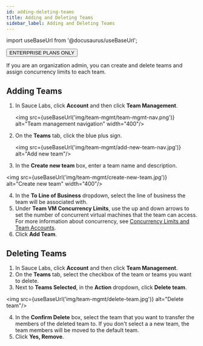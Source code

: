```yaml
---
id: adding-deleting-teams
title: Adding and Deleting Teams
sidebar_label: Adding and Deleting Teams
---
```


import useBaseUrl from '@docusaurus/useBaseUrl';

<p><button className="badge-blue">ENTERPRISE PLANS ONLY</button></p>
If you are an organization admin, you can create and delete teams and assign concurrency limits to each team.

## Adding Teams

1. In Sauce Labs, click **Account** and then click **Team Management**.

   <img src={useBaseUrl('img/team-mgmt/team-mgmt-nav.png')} alt="Team management navigation" width="400"/>

2. On the **Teams** tab, click the blue plus sign.

   <img src={useBaseUrl('img/team-mgmt/add-new-team-nav.jpg')} alt="Add new team"/>


3. In the **Create new team** box, enter a team name and description.

<img src={useBaseUrl('img/team-mgmt/create-new-team.jpg')} alt="Create new team" width="400"/>

4. In the **To Line of Business** dropdown, select the line of business the team will be associated with.
5. Under **Team VM Concurrency Limits**, use the up and down arrows to set the number of concurrent virtual machines that the team can access. For more information about concurrency, see [Concurrency Limits and Team Accounts](/basics/acct-team-mgmt/concurrency-limits).
6. Click **Add Team**.

## Deleting Teams

1. In Sauce Labs, click **Account** and then click **Team Management**.
2. On the **Teams** tab, select the checkbox of the team or teams you want to delete.
3. Next to **Teams Selected**, in the **Action** dropdown, click **Delete team**.

<img src={useBaseUrl('img/team-mgmt/delete-team.jpg')} alt="Delete team"/>

4. In the **Confirm Delete** box, select the team that you want to transfer the members of the deleted team to. If you don't select a a new team, the team members will be moved to the default team.   
5. Click **Yes, Remove**.
